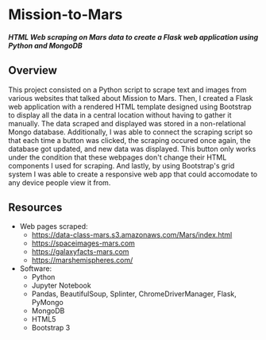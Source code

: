 # Mission-to-Mars
#### *HTML Web scraping on Mars data to create a Flask web application using Python and MongoDB*

## Overview
This project consisted on a Python script to scrape text and images from various websites that talked about Mission to Mars.
 Then, I created a Flask web application with a rendered HTML template designed using Bootstrap to display all the data in a central location without having to gather it manually. 
The data scraped and displayed was stored in a non-relational Mongo database.
 Additionally, I was able to connect the scraping script so that each time a button was clicked, the scraping occured once again, the database got updated, 
and new data was displayed. This button only works under the condition that these webpages don't change their HTML components I used for scraping.
 And lastly, by using Bootstrap's grid system I was able to create a responsive web app that could accomodate to any device people view it from. 

## Resources 
- Web pages scraped: 
  - https://data-class-mars.s3.amazonaws.com/Mars/index.html
  - https://spaceimages-mars.com
  - https://galaxyfacts-mars.com
  - https://marshemispheres.com/
- Software:
  - Python
  - Jupyter Notebook
  - Pandas, BeautifulSoup, Splinter, ChromeDriverManager, Flask, PyMongo
  - MongoDB
  - HTML5
  - Bootstrap 3
